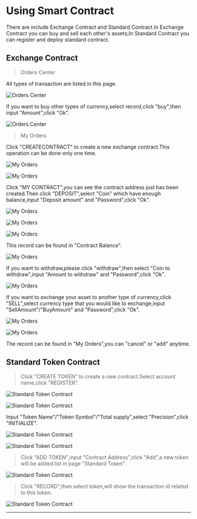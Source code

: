 # Using Smart Contract

There are include Exchange Contract and Standard Contract.In Exchange Contract you can buy and sell each other's assets;In Standard Contract you can register and deploy standard contract. 

## Exchange Contract

> Orders Center

All types of transaction are listed in this page.

![Orders Center](/img/wallets/hxindicator/order-center.png)

If you want to buy other types of currency,select record,click "buy",then input "Amount",click "Ok".

![Orders Center](/img/wallets/hxindicator/order-center-buy.png)

> My Orders

Click "CREATECONTRACT" to create a new exchange contract.This operation can be done only one time.

![My Orders](/img/wallets/hxindicator/myorders-create-contract.png)

![My Orders](/img/wallets/hxindicator/myorders-create-contract1.png)

Click "MY CONTRACT",you can see the contract address just has been created.Then click "DEPOSIT",select "Coin" which have enough balance,input "Deposit amount" and "Password",click "Ok".

![My Orders](/img/wallets/hxindicator/myorders-contract-balance.png)

![My Orders](/img/wallets/hxindicator/myorders-contract-deposit.png)

![My Orders](/img/wallets/hxindicator/myorders-contract-deposit1.png)

This record can be found in "Contract Balance".

![My Orders](/img/wallets/hxindicator/myorders-contract-balance1.png)

If you want to withdraw,please click "withdraw",then select "Coin to withdraw",input "Amount to withdraw" and "Password",click "Ok". 

![My Orders](/img/wallets/hxindicator/myorders-contract-withdraw.png)

If you want to exchange your asset to another type of currency,click "SELL",select currency type that you would like to exchange,input "SellAmount"/"BuyAmount" and "Password",click "Ok".

![My Orders](/img/wallets/hxindicator/myorders-contract-sell.png)

![My Orders](/img/wallets/hxindicator/myorders-contract-sell1.png)

The record can be found in "My Orders",you can "cancel" or "add" anytime.

## Standard Token Contract

> Click "CREATE TOKEN" to create a new contract.Select account name,click "REGISTER".

![Standard Token Contract](/img/wallets/hxindicator/contract-create-token.png)

![Standard Token Contract](/img/wallets/hxindicator/contract-create-token1.png)

Input "Token Name"/"Token Symbol"/"Total supply",select "Precision",click "INITIALIZE".

![Standard Token Contract](/img/wallets/hxindicator/contract-create-token2.png)

![Standard Token Contract](/img/wallets/hxindicator/contract-create-token3.png)

> Click "ADD TOKEN",input "Contract Address",click "Add",a new token will be added.list in page "Standard Token".

![Standard Token Contract](/img/wallets/hxindicator/contract-add-token.png)

> Click "RECORD",then select token,will show the transaction id related to this token.

![Standard Token Contract](/img/wallets/hxindicator/contract-record.png)

---
